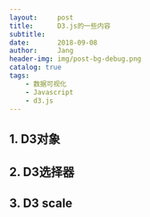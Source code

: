 ```yaml
---
layout:     post
title:      D3.js的一些内容
subtitle:   
date:       2018-09-08
author:     Jang
header-img: img/post-bg-debug.png
catalog: true
tags:
    - 数据可视化
    - Javascript
    - d3.js
---
```


## 1. D3对象

## 2. D3选择器

## 3. D3 scale

